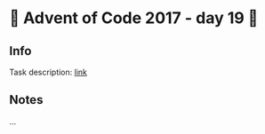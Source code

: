 # 🎄 Advent of Code 2017 - day 19 🎄

## Info

Task description: [link](https://adventofcode.com/2017/day/19)

## Notes

...